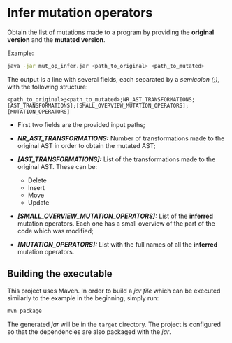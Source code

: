 # Infer mutation operators
Obtain the list of mutations made to a program by providing the **original version** and the **mutated version**.

Example:

```bash
java -jar mut_op_infer.jar <path_to_original> <path_to_mutated>
```

The output is a line with several fields, each separated by a _semicolon (;)_, with the following structure:

```
<path_to_original>;<path_to_mutated>;NR_AST_TRANSFORMATIONS;[AST_TRANSFORMATIONS];[SMALL_OVERVIEW_MUTATION_OPERATORS];[MUTATION_OPERATORS]
```

* First two fields are the provided input paths;
* ***NR_AST_TRANSFORMATIONS:*** Number of transformations made to the original AST in order to obtain the mutated AST;
* ***[AST_TRANSFORMATIONS]:*** List of the transformations made to the original AST. These can be:

    * Delete
    * Insert
    * Move
    * Update

* ***[SMALL_OVERVIEW_MUTATION_OPERATORS]:*** List of the **inferred** mutation operators. Each one has a small overview of the part of the code which was modified;

* ***[MUTATION_OPERATORS]:*** List with the full names of all the **inferred** mutation operators.

## Building the executable

This project uses Maven. In order to build a _jar file_ which can be executed similarly to the example in the beginning, simply run:

```bash
mvn package
```

The generated _jar_ will be in the `target` directory.
The project is configured so that the dependencies are also packaged with the _jar_.
